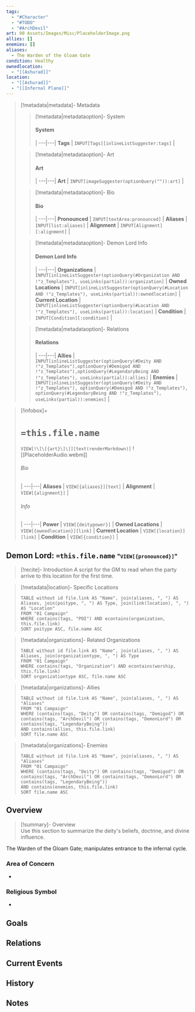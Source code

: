 ```yaml
---
tags:
  - "#Character"
  - "#TODO"
  - "#ArchDevil"
art: 90 Assets/Images/Misc/PlaceholderImage.png
allies: []
enemies: []
aliases:
  - The Warden of the Gloam Gate
condition: Healthy
ownedlocation:
  - "[[Ashurad]]"
location:
  - "[[Ashurad]]"
  - "[[Infernal Plane]]"
---
```


> [!metadata|metadata]- Metadata 
>> [!metadata|metadataoption]- System
>> #### System
>>  |
>> ---|---|
>> **Tags** | `INPUT[Tags][inlineListSuggester:tags]` |
>
>> [!metadata|metadataoption]- Art
>> #### Art
>>  |
>> ---|---|
>> **Art** | `INPUT[imageSuggester(optionQuery("")):art]` |
>
>> [!metadata|metadataoption]- Bio
>> #### Bio
>>  |
>> ---|---|
>> **Pronounced** |  `INPUT[textArea:pronounced]` |
>> **Aliases** | `INPUT[list:aliases]` |
>> **Alignment** | `INPUT[Alignment][:alignment]` |
>
>
>> [!metadata|metadataoption]- Demon Lord Info
>> #### Demon Lord Info
>>  |
>>---|---|
>> **Organizations** | `INPUT[inlineListSuggester(optionQuery(#Organization AND !"z_Templates"), useLinks(partial)):organization]` |
>> **Owned Locations** | `INPUT[inlineListSuggester(optionQuery(#Location AND !"z_Templates"), useLinks(partial)):ownedlocation]` |
>> **Current Location** | `INPUT[inlineListSuggester(optionQuery(#Location AND !"z_Templates"), useLinks(partial)):location]` |
>> **Condition** | `INPUT[Condition][:condition]` |
>
>> [!metadata|metadataoption]- Relations
>> #### Relations
>>  |
>> ---|---|
> **Allies** | `INPUT[inlineListSuggester(optionQuery(#Deity AND !"z_Templates"),optionQuery(#Demigod AND !"z_Templates"),optionQuery(#LegendaryBeing AND !"z_Templates"), useLinks(partial)):allies]` |
> **Enemies** | `INPUT[inlineListSuggester(optionQuery(#Deity AND !"z_Templates"), optionQuery(#Demigod AND !"z_Templates"), optionQuery(#LegendaryBeing AND !"z_Templates"), useLinks(partial)):enemies]` |

> [!infobox]+
> # `=this.file.name`
> `VIEW[!\[\[{art}\]\]][text(renderMarkdown)]`
> ![[PlaceholderAudio.webm]]
> ###### Bio
>  |
> ---|---|
> **Aliases** | `VIEW[{aliases}][text]` |
> **Alignment** | `VIEW[{alignment}]` |
>
> ###### Info
>  |
> ---|---|
> **Power** | `VIEW[{deitypower}]` |
> **Owned Locations** | `VIEW[{ownedlocation}][link]` |
> **Current Location** | `VIEW[{location}][link]` |
> **Condition** | `VIEW[{condition}]` |


## **Demon Lord: `=this.file.name`** <span style="font-size: medium">"`VIEW[{pronounced}]`"</span>

> [!recite]- Introduction
> A script for the GM to read when the party arrive to this location for the first time.

> [!metadata|location]- Specific Locations
> ```dataview
> TABLE without id file.link AS "Name", join(aliases, ", ") AS Aliases, join(poitype, ", ") AS Type, join(link(location), ", ") AS "Location"
> FROM "01 Campaign"
> WHERE contains(tags, "POI") AND econtains(organization, this.file.link)
> SORT poitype ASC, file.name ASC

> [!metadata|organizations]- Related Organizations
> ```dataview
> TABLE without id file.link AS "Name", join(aliases, ", ") AS Aliases, join(organizationtype, ", ") AS Type
> FROM "01 Campaign"
> WHERE contains(tags, "Organization") AND econtains(worship, this.file.link)
> SORT organizationtype ASC, file.name ASC

> [!metadata|organizations]- Allies
> ```dataview
> TABLE without id file.link AS "Name", join(aliases, ", ") AS "Aliases"
> FROM "01 Campaign"
> WHERE (contains(tags, "Deity") OR contains(tags, "Demigod") OR contains(tags, "ArchDevil") OR contains(tags, "DemonLord") OR contains(tags, "LegendaryBeing"))
> AND contains(allies, this.file.link)
> SORT file.name ASC

> [!metadata|organizations]- Enemies
> ```dataview
> TABLE without id file.link AS "Name", join(aliases, ", ") AS "Aliases"
> FROM "01 Campaign"
> WHERE (contains(tags, "Deity") OR contains(tags, "Demigod") OR contains(tags, "ArchDevil") OR contains(tags, "DemonLord") OR contains(tags, "LegendaryBeing"))
> AND contains(enemies, this.file.link)
> SORT file.name ASC



## Overview

> [!summary]- Overview  
> Use this section to summarize the deity's beliefs, doctrine, and divine influence.

The Warden of the Gloam Gate; manipulates entrance to the infernal cycle.

### Area of Concern
- 

### Religious Symbol
- 

## Goals



## Relations 



## Current Events



## History



## Notes

